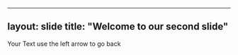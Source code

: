 ----
layout: slide
title: "Welcome to our second slide"
----

Your Text
use the left arrow to go back
